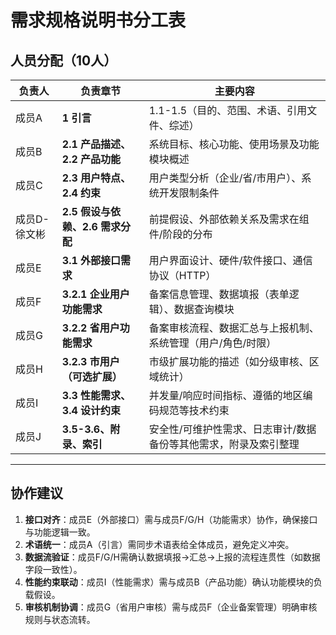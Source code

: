 # 需求规格说明书分工表

## 人员分配（10人）

| 负责人       | 负责章节                               | 主要内容                                                         |
| ------------ | -------------------------------------- | ---------------------------------------------------------------- |
| 成员A        | **1 引言**                       | 1.1-1.5（目的、范围、术语、引用文件、综述）                      |
| 成员B        | **2.1 产品描述、2.2 产品功能**   | 系统目标、核心功能、使用场景及功能模块概述                       |
| 成员C        | **2.3 用户特点、2.4 约束**       | 用户类型分析（企业/省/市用户）、系统开发限制条件                 |
| 成员D-徐文彬 | **2.5 假设与依赖、2.6 需求分配** | 前提假设、外部依赖关系及需求在组件/阶段的分布                    |
| 成员E        | **3.1 外部接口需求**             | 用户界面设计、硬件/软件接口、通信协议（HTTP）                    |
| 成员F        | **3.2.1 企业用户功能需求**       | 备案信息管理、数据填报（表单逻辑）、数据查询模块                 |
| 成员G        | **3.2.2 省用户功能需求**         | 备案审核流程、数据汇总与上报机制、系统管理（用户/角色/时限）     |
| 成员H        | **3.2.3 市用户（可选扩展）**     | 市级扩展功能的描述（如分级审核、区域统计）                       |
| 成员I        | **3.3 性能需求、3.4 设计约束**   | 并发量/响应时间指标、遵循的地区编码规范等技术约束                |
| 成员J        | **3.5-3.6、附录、索引**          | 安全性/可维护性需求、日志审计/数据备份等其他需求，附录及索引整理 |

---

## 协作建议

1. **接口对齐**：成员E（外部接口）需与成员F/G/H（功能需求）协作，确保接口与功能逻辑一致。
2. **术语统一**：成员A（引言）需同步术语表给全体成员，避免定义冲突。
3. **数据流验证**：成员F/G/H需确认数据填报→汇总→上报的流程连贯性（如数据字段一致性）。
4. **性能约束联动**：成员I（性能需求）需与成员B（产品功能）确认功能模块的负载假设。
5. **审核机制协调**：成员G（省用户审核）需与成员F（企业备案管理）明确审核规则与状态流转。

